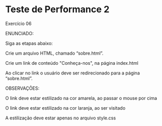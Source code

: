 # Teste de Performance 2

Exercício 06

ENUNCIADO:

Siga as etapas abaixo:

Crie um arquivo HTML, chamado “sobre.html”.

Crie um link de conteúdo "Conheça-nos", na página index.html

Ao clicar no link o usuário deve ser redirecionado para a página “sobre.html”.

OBSERVAÇÕES:

O link deve estar estilizado na cor amarela, ao passar o mouse por cima

O link deve estar estilizado na cor laranja, ao ser visitado

A estilização deve estar apenas no arquivo style.css
